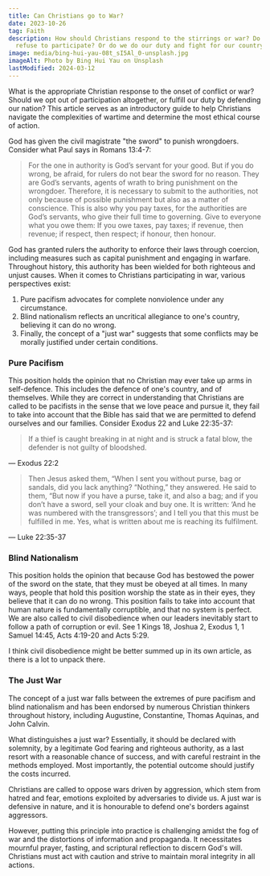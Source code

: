 ```yaml
---
title: Can Christians go to War?
date: 2023-10-26
tag: Faith
description: How should Christians respond to the stirrings or war? Do we simply
  refuse to participate? Or do we do our duty and fight for our country?
image: media/bing-hui-yau-08t_sI5Al_0-unsplash.jpg
imageAlt: Photo by Bing Hui Yau on Unsplash
lastModified: 2024-03-12
---
```


What is the appropriate Christian response to the onset of conflict or war? Should we opt out of participation altogether, or fulfill our duty by defending our nation? This article serves as an introductory guide to help Christians navigate the complexities of wartime and determine the most ethical course of action.

God has given the civil magistrate "the sword" to punish wrongdoers. Consider what Paul says in Romans 13:4-7:

> For the one in authority is God’s servant for your good. But if you do wrong, be afraid, for rulers do not bear the sword for no reason. They are God’s servants, agents of wrath to bring punishment on the wrongdoer. Therefore, it is necessary to submit to the authorities, not only because of possible punishment but also as a matter of conscience. This is also why you pay taxes, for the authorities are God’s servants, who give their full time to governing. Give to everyone what you owe them: If you owe taxes, pay taxes; if revenue, then revenue; if respect, then respect; if honour, then honour.

God has granted rulers the authority to enforce their laws through coercion, including measures such as capital punishment and engaging in warfare. Throughout history, this authority has been wielded for both righteous and unjust causes. When it comes to Christians participating in war, various perspectives exist:

1.  Pure pacifism advocates for complete nonviolence under any circumstance.
2.  Blind nationalism reflects an uncritical allegiance to one's country, believing it can do no wrong.
3.  Finally, the concept of a "just war" suggests that some conflicts may be morally justified under certain conditions.

### Pure Pacifism

This position holds the opinion that no Christian may ever take up arms in self-defence. This includes the defence of one's country, and of themselves. While they are correct in understanding that Christians are called to be pacifists in the sense that we love peace and pursue it, they fail to take into account that the Bible has said that we are permitted to defend ourselves and our families. Consider Exodus 22 and Luke 22:35-37:

> If a thief is caught breaking in at night and is struck a fatal blow, the defender is not guilty of bloodshed.

— Exodus 22:2

> Then Jesus asked them, “When I sent you without purse, bag or sandals, did you lack anything? “Nothing,” they answered. He said to them, “But now if you have a purse, take it, and also a bag; and if you don’t have a sword, sell your cloak and buy one. It is written: ‘And he was numbered with the transgressors’; and I tell you that this must be fulfilled in me. Yes, what is written about me is reaching its fulfilment.

— Luke 22:35-37

### Blind Nationalism

This position holds the opinion that because God has bestowed the power of the sword on the state, that they must be obeyed at all times. In many ways, people that hold this position worship the state as in their eyes, they believe that it can do no wrong. This position fails to take into account that human nature is fundamentally corruptible, and that no system is perfect. We are also called to civil disobedience when our leaders inevitably start to follow a path of corruption or evil. See 1 Kings 18, Joshua 2, Exodus 1, 1 Samuel 14:45, Acts 4:19-20 and Acts 5:29.

I think civil disobedience might be better summed up in its own article, as there is a lot to unpack there.

### The Just War

The concept of a just war falls between the extremes of pure pacifism and blind nationalism and has been endorsed by numerous Christian thinkers throughout history, including Augustine, Constantine, Thomas Aquinas, and John Calvin.

What distinguishes a just war? Essentially, it should be declared with solemnity, by a legitimate God fearing and righteous authority, as a last resort with a reasonable chance of success, and with careful restraint in the methods employed. Most importantly, the potential outcome should justify the costs incurred.

Christians are called to oppose wars driven by aggression, which stem from hatred and fear, emotions exploited by adversaries to divide us. A just war is defensive in nature, and it is honourable to defend one's borders against aggressors.

However, putting this principle into practice is challenging amidst the fog of war and the distortions of information and propaganda. It necessitates mournful prayer, fasting, and scriptural reflection to discern God's will. Christians must act with caution and strive to maintain moral integrity in all actions.
